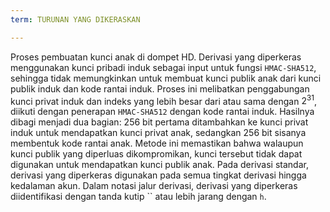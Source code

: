 ```yaml
---
term: TURUNAN YANG DIKERASKAN

---
```

Proses pembuatan kunci anak di dompet HD. Derivasi yang diperkeras menggunakan kunci pribadi induk sebagai input untuk fungsi `HMAC-SHA512`, sehingga tidak memungkinkan untuk membuat kunci publik anak dari kunci publik induk dan kode rantai induk. Proses ini melibatkan penggabungan kunci privat induk dan indeks yang lebih besar dari atau sama dengan $2^{31}$, diikuti dengan penerapan `HMAC-SHA512` dengan kode rantai induk. Hasilnya dibagi menjadi dua bagian: 256 bit pertama ditambahkan ke kunci privat induk untuk mendapatkan kunci privat anak, sedangkan 256 bit sisanya membentuk kode rantai anak. Metode ini memastikan bahwa walaupun kunci publik yang diperluas dikompromikan, kunci tersebut tidak dapat digunakan untuk mendapatkan kunci publik anak. Pada derivasi standar, derivasi yang diperkeras digunakan pada semua tingkat derivasi hingga kedalaman akun. Dalam notasi jalur derivasi, derivasi yang diperkeras diidentifikasi dengan tanda kutip `` atau lebih jarang dengan `h`.